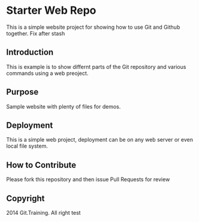 # Starter Web Repo

This is a simple website project for
showing how to use Git and Github together. Fix after stash

## Introduction

This is example is to show differnt parts
of the Git repository and various commands
using a web preoject.

## Purpose

Sample website with plenty of files for demos.

## Deployment

This is a simple web project, deployment
can be on any web server or even local file system. 

## How to Contribute

Please fork this repository and then issue Pull Requests for review

## Copyright
2014 Git.Training. All right test